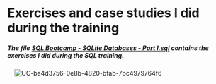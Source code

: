 # Exercises and case studies I did during the training

##### The file [SQL Bootcamp - SQLite Databases - Part I.sql](https://github.com/MarcusMKappa/courses/blob/main/SQL%20Bootcamp%20-%20Bazy%20danych%20SQLite%20-%20Part%20I/SQL%20Bootcamp%20-%20Bazy%20danych%20SQLite%20-%20Part%20I.sql) contains the exercises I did during the SQL training.

&nbsp;
&nbsp;
![UC-ba4d3756-0e8b-4820-bfab-7bc4979764f6](https://user-images.githubusercontent.com/106902757/173358438-e36f3968-e7b9-4b38-a718-634e06dc2362.jpg)
